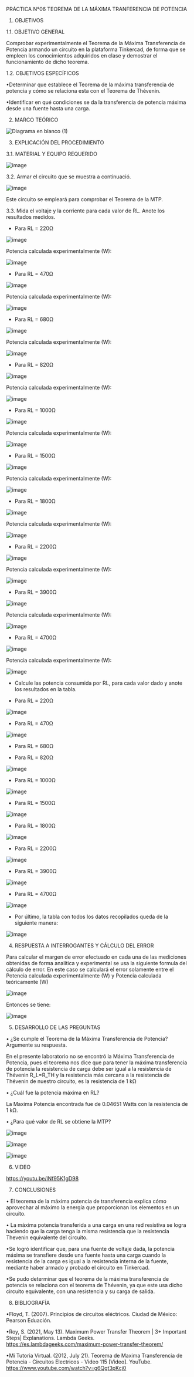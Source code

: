 PRÁCTICA N°06 TEOREMA DE LA MÁXIMA TRANFERENCIA DE POTENCIA

1. OBJETIVOS

1.1. OBJETIVO GENERAL

Comprobar experimentalmente el Teorema de la Máxima Transferencia de Potencia armando un circuito en la plataforma Tinkercad, de forma que se empleen los conocimientos adquiridos en clase y demostrar el funcionamiento de dicho teorema.

1.2. OBJETIVOS ESPECÍFICOS

•Determinar que establece el Teorema de la máxima transferencia de potencia y cómo se relaciona esta con el Teorema de Thévenin.

•Identificar en qué condiciones se da la transferencia de potencia máxima desde una fuente hasta una carga.  

2. MARCO TEÓRICO

![Diagrama en blanco (1)](https://user-images.githubusercontent.com/93960809/149958165-9f92949a-cc91-40ba-9412-85d7fab9c0fd.png)

3. EXPLICACIÓN DEL PROCEDIMIENTO

3.1. MATERIAL Y EQUIPO REQUERIDO

![image](https://user-images.githubusercontent.com/94008521/149839717-f5a8cdd2-7ce4-4bf2-8870-506e06a1f524.png)

3.2. Armar el circuito que se muestra a continuació.

![image](https://user-images.githubusercontent.com/94008521/149839857-3938c872-2c64-4b88-bcba-8e4265562126.png)

Este circuito se empleará para comprobar el Teorema de la MTP.

3.3. Mida el voltaje y la corriente para cada valor de RL. Anote los resultados medidos.

- Para RL = 220Ω

![image](https://user-images.githubusercontent.com/94008521/149840121-695ee436-5c6c-4080-908e-b109094608e2.png)

Potencia calculada experimentalmente (W):

![image](https://user-images.githubusercontent.com/93960809/149986749-1df4a1b4-6d81-4bf0-ab9f-f69e582d3ae5.png)

- Para RL = 470Ω

![image](https://user-images.githubusercontent.com/94008521/149840401-77b7fedd-94b1-4e44-ac66-04a8d9876263.png)

Potencia calculada experimentalmente (W):

![image](https://user-images.githubusercontent.com/93960809/149986813-4a7e5c59-92ce-46fb-a120-ca331b1a1f10.png)

- Para RL = 680Ω

![image](https://user-images.githubusercontent.com/94008521/149840658-df40ed9b-d56a-48ee-8d20-0ace27318485.png)

Potencia calculada experimentalmente (W):

![image](https://user-images.githubusercontent.com/93960809/149986854-aa50d557-943a-4037-ae3a-eed5a581bd0e.png)

- Para RL = 820Ω

![image](https://user-images.githubusercontent.com/94008521/149842471-ff2283f0-ff17-4b8b-b419-2fcb73b9b5db.png)

Potencia calculada experimentalmente (W):

![image](https://user-images.githubusercontent.com/93960809/149986889-63424fba-05bc-4c61-b73f-cb464ba465c1.png)

- Para RL = 1000Ω

![image](https://user-images.githubusercontent.com/94008521/149842791-e2e286a0-f012-467a-8b3a-a64a28a5b796.png)

Potencia calculada experimentalmente (W):

![image](https://user-images.githubusercontent.com/93960809/149986929-7ff9d28e-ed78-454a-8faa-4b71feb9aee5.png)

- Para RL = 1500Ω

![image](https://user-images.githubusercontent.com/94008521/149842840-5c044835-3ad5-4cd5-a73f-a35708290a87.png)

Potencia calculada experimentalmente (W):

![image](https://user-images.githubusercontent.com/93960809/149986981-f016ae8c-fd99-4768-8683-e622842e5972.png)

- Para RL = 1800Ω

![image](https://user-images.githubusercontent.com/94008521/149842920-bf5ce758-500e-41d0-8ce3-97ba080f8ee0.png)

Potencia calculada experimentalmente (W):

![image](https://user-images.githubusercontent.com/93960809/149987020-f1bc176e-30db-4918-ba49-19443290f6bd.png)

- Para RL = 2200Ω

![image](https://user-images.githubusercontent.com/94008521/149842960-3f7e8450-be13-4391-a6f7-c20718a64135.png)

Potencia calculada experimentalmente (W):

![image](https://user-images.githubusercontent.com/93960809/149987065-4907d3cc-5e66-452d-8ef9-46afd0a493dc.png)

- Para RL = 3900Ω

![image](https://user-images.githubusercontent.com/94008521/149842988-cb0e51bd-db70-4c8f-979b-08fccc57fb10.png)

Potencia calculada experimentalmente (W):

![image](https://user-images.githubusercontent.com/93960809/149987107-3f99e922-207b-425f-bee3-a76a7539ef34.png)

- Para RL = 4700Ω

![image](https://user-images.githubusercontent.com/94008521/149843004-994a6f69-1b5f-408f-800e-e8d205bf934c.png)

Potencia calculada experimentalmente (W):

![image](https://user-images.githubusercontent.com/93960809/149987161-ab434c62-a0bb-4a06-ae9c-e0d3f0f5d0ed.png)

- Calcule las potencia consumida por RL, para cada valor dado y anote los resultados en la tabla.

- Para RL = 220Ω

![image](https://user-images.githubusercontent.com/94008521/149987299-72bd5d5c-0855-427b-b48f-61092514dd6a.png)

- Para RL = 470Ω

![image](https://user-images.githubusercontent.com/94008521/149987330-62b42699-e6b8-4671-b706-de82d7c6e09d.png)

- Para RL = 680Ω


- Para RL = 820Ω

![image](https://user-images.githubusercontent.com/94008521/149987398-1ed44377-5fb3-44c3-9b56-327329648e91.png)

- Para RL = 1000Ω

![image](https://user-images.githubusercontent.com/94008521/149987433-b993a4cd-f5be-4ed1-ac37-47ab0fb2c6a2.png)

- Para RL = 1500Ω

![image](https://user-images.githubusercontent.com/94008521/149987467-e8f45d5e-f362-41f4-8bab-8f4eb827848f.png)

- Para RL = 1800Ω

![image](https://user-images.githubusercontent.com/94008521/149987489-aab17126-8656-4295-a17b-29dfcc5df26f.png)

- Para RL = 2200Ω

![image](https://user-images.githubusercontent.com/94008521/149987514-d5e7ffa3-152e-49d0-85b1-01f1d66c4142.png)

- Para RL = 3900Ω

![image](https://user-images.githubusercontent.com/94008521/149987541-fbdf6954-100f-4a8f-88ee-8f10ec244d36.png)

- Para RL = 4700Ω

![image](https://user-images.githubusercontent.com/94008521/149987574-cf13d2ae-b233-49a8-bb8e-501964e0c0c6.png)

- Por último, la tabla con todos los datos recopilados queda de la siguiente manera:

![image](https://user-images.githubusercontent.com/94008521/149987744-fe9f7149-8c03-4aaf-8483-271585ff5241.png)

4. RESPUESTA A INTERROGANTES Y CÁLCULO DEL ERROR

Para calcular el margen de error efectuado en cada una de las mediciones obtenidas de forma analítica y experimental se usa la siguiente formula del cálculo de error. En este caso se calculará el error solamente entre el Potencia calculada experimentalmente (W) y Potencia calculada teóricamente (W)

![image](https://user-images.githubusercontent.com/93415377/149847698-e5c81583-1bc3-4902-99c4-d57e616fcfc3.png)

Entonces se tiene:

![image](https://user-images.githubusercontent.com/93415377/149847728-b7ff1e96-9608-491b-9a47-13d37332971e.png)


5. DESARROLLO DE LAS PREGUNTAS

•	¿Se cumple el Teorema de la Máxima Transferencia de Potencia? Argumente su respuesta.

En el presente laboratorio no se encontró la Máxima Transferencia de Potencia, pues el teorema nos dice que para tener la máxima transferencia de potencia la resistencia de carga debe ser igual a la resistencia de Thévenin R_L=R_TH  y la resistencia más cercana a la resistencia de Thévenin de nuestro circuito, es la resistencia de 1 kΩ

•	¿Cuál fue la potencia máxima en RL? 

La Maxima Potencia  encontrada fue de 0.04651 Watts con la resistencia de  1 kΩ.

•	¿Para qué valor de RL se obtiene la MTP? 

![image](https://user-images.githubusercontent.com/93415377/149849386-d785be23-1d58-44d1-aff1-83312d22fddd.png)

![image](https://user-images.githubusercontent.com/93415377/149848250-96e44c25-017d-4145-82ca-b29cfed87f3f.png)

![image](https://user-images.githubusercontent.com/93415377/149849598-73e7b425-6224-48d7-9c61-277389fe6a1b.png)

6. VIDEO

https://youtu.be/lNf95K1gD98

7. CONCLUSIONES 

•	El teorema de la máxima potencia de transferencia explica cómo aprovechar al máximo la energía que proporcionan los elementos en un circuito.

•	La máxima potencia transferida a una carga en una red resistiva se logra haciendo que la carga tenga la misma resistencia que la resistencia Thevenin equivalente del circuito.

•Se logró identificar que, para una fuente de voltaje dada, la potencia máxima se transfiere desde una fuente hasta una carga cuando la resistencia de la carga es igual a la resistencia interna de la fuente, mediante haber armado y probado el circuito en Tinkercad.

•Se pudo determinar que el teorema de la máxima transferencia de potencia se relaciona con el teorema de Thévenin, ya que este usa dicho circuito equivalente, con una resistencia y su carga de salida.

8. BIBLIOGRAFÍA

•Floyd, T. (2007). Principios de circuitos eléctricos. Ciudad de México: Pearson Eduación.

•Roy, S. (2021, May 13). Maximum Power Transfer Theorem | 3+ Important Steps| Explanations. Lambda Geeks. https://es.lambdageeks.com/maximum-power-transfer-theorem/

•Mi Tutoria Virtual. (2012, July 21). Teorema de Maxima Transferencia de Potencia - Circuitos Electricos - Video 115 [Video]. YouTube. https://www.youtube.com/watch?v=g6Qgt3pKcj0
